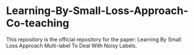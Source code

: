 # Learning-By-Small-Loss-Approach-Co-teaching
This repository is the official repository for the paper: Learning By Small Loss Approach Multi-label To Deal With Noisy Labels.
